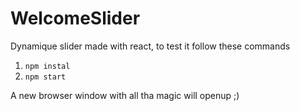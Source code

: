 # WelcomeSlider

Dynamique slider made with react, to test it follow these commands

1. `npm instal`
2. `npm start`

A new browser window with all tha magic will openup ;)
